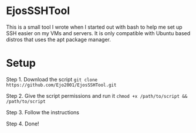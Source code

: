 # EjosSSHTool
This is a small tool I wrote when I started out with bash to help me set up SSH easier on my VMs and servers. It is only compatible with Ubuntu based distros that uses the apt package manager.


# Setup

Step 1.
Download the script ```git clone https://github.com/Ejo2001/EjosSSHTool.git```  

Step 2.
Give the script permissions and run it ```chmod +x /path/to/script && /path/to/script```  

Step 3.
Follow the instructions

Step 4. 
Done!
